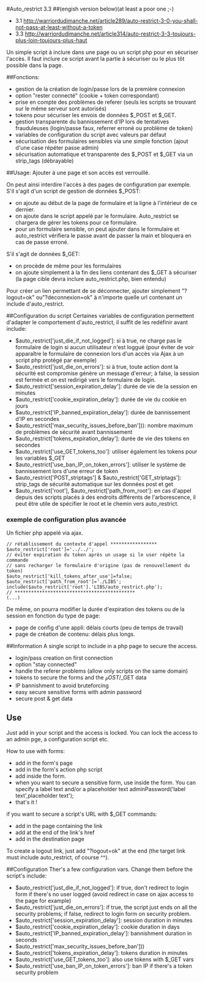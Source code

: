 #Auto_restrict 3.3 
##(engish version below)(at least a poor one ;-)
- 3.1 http://warriordudimanche.net/article289/auto-restrict-3-0-you-shall-not-pass-at-least-without-a-token
- 3.3 http://warriordudimanche.net/article314/auto-restrict-3-3-toujours-plus-loin-toujours-plus-haut

Un simple script à inclure dans une page ou un script php pour en sécuriser l'accès.
Il faut inclure ce script avant la partie à sécuriser ou le plus tôt possible dans la page.

##Fonctions:
- gestion de la création de login/passe lors de la première connexion
- option "rester connecté" (cookie + token correspondant)
- prise en compte des problèmes de referer (seuls les scripts se trouvant sur le même serveur sont autorisés)
- tokens pour sécuriser les envois de données $_POST et $_GET.
- gestion transparente du bannissement d'IP lors de tentatives frauduleuses (login/passe faux, referrer erroné ou problème de token)
- variables de configuration du script avec valeurs par défaut
- sécurisation des formulaires sensibles via une simple fonction (ajout d'une case répéter passe admin)
- sécurisation automatique et transparente des $_POST et $_GET via un strip_tags (débrayable)


##Usage: 
Ajouter <?php include('auto_restrict.php'); ?> à une page et son accès est verrouillé.

On peut ainsi interdire l'accès à des pages de configuration par exemple.
S'il s'agit d'un script de gestion de données $_POST:
- on ajoute <?php include('auto_restrict.php'); ?> au début de la page de formulaire et la ligne <?php newToken();?> à l'intérieur de ce dernier.
- on ajoute <?php include('auto_restrict.php'); ?> dans le script appelé par le formulaire.
Auto_restrict se chargera de gérer les tokens pour ce formulaire.
- pour un formulaire sensible, on peut ajouter <?php adminPassword(); ?> dans le formulaire et auto_restrict vérifiera le passe avant de passer la main et bloquera en cas de passe erroné.

S'il s'agit de données $_GET:
- on procède de même pour les formulaires
- on ajoute simplement <?php newToken(true); ?> à la fin des liens contenant des $_GET à sécuriser (la page cible devra inclure auto_restrict.php, bien entendu)

Pour créer un lien permettant de se déconnecter, ajouter simplement "?logout=ok" ou"?deconnexion=ok" à n'importe quelle url contenant un include d'auto_restrict.



##Configuration du script
Certaines variables de configuration permettent d'adapter le comportement d'auto_restrict, il suffit de les redéfinir avant include:
- $auto_restrict['just_die_if_not_logged']: si à true, ne charge pas le formulaire de login si aucun utilisateur n'est loggué (pour éviter de voir apparaître le formulaire de connexion lors d'un accès via Ajax à un script php protégé par exemple)
- $auto_restrict['just_die_on_errors']: si à true, toute action dont la sécurité est compromise génère un message d'erreur; à false, la session est fermée et on est redirigé vers le formulaire de login.
- $auto_restrict['session_expiration_delay']: durée de vie de la session en minutes 
- $auto_restrict['cookie_expiration_delay']: durée de vie du cookie en jours
- $auto_restrict['IP_banned_expiration_delay']: durée de bannissement d'IP en secondes
- $auto_restrict['max_security_issues_before_ban'])): nombre maximum de problèmes de sécurité avant bannissement
- $auto_restrict['tokens_expiration_delay']: durée de vie des tokens en secondes
- $auto_restrict['use_GET_tokens_too']: utiliser également les tokens pour les variables $_GET
- $auto_restrict['use_ban_IP_on_token_errors']: utiliser le système de bannissement lors d'une erreur de token
- $auto_restrict['POST_striptags'] & $auto_restrict['GET_striptags']: strip_tags de sécurité automatique sur les données post et get 
- $auto_restrict['root'], $auto_restrict['path_from_root']: en cas d'appel depuis des scripts placés à des endroits différents de l'arborescence, il peut être utile de spécifier le root et le chemin vers auto_restrict.

### exemple de configuration plus avancée
Un fichier php appelé via ajax. 
```
// rétablissement du contexte d'appel *****************
$auto_restrict['root']='../../';
// éviter expiration du token après un usage si le user répète la commande 
// sans recharger le formulaire d'origine (pas de renouvellement du token)
$auto_restrict['kill_tokens_after_use']=false; 
$auto_restrict['path_from_root']='./LIBS';
include($auto_restrict['root'].'LIBS/auto_restrict.php');
// ********************************************
(...)
```

De même, on pourra modifier la durée d'expiration des tokens ou de la session en fonction du type de page: 
- page de config d'une appli: délais courts (peu de temps de travail)
- page de création de contenu: délais plus longs.


##Information
A single script to include in a php page to secure the access.
- login/pass creation on first connection
- option "stay connected"
- handle the referer problems (allow only scripts on the same domain)
- tokens to secure the forms and the $_POST/$_GET data
- IP bannishment to avoid bruteforcing
- easy secure sensitive forms with admin password 
- secure post & get data

## Use
Just add  <?php include('auto_restrict.php'); ?> in your script and the access is locked.
You can lock the access to an admin pge, a configuration script etc.

How to use with forms:
- add  <?php include('auto_restrict.php'); ?> in the form's page
- add  <?php include('auto_restrict.php'); ?> in the form's action php script
- add <?php newToken();?> inside the form.
- when you want to secure a sensitive form, use <?php adminPassword();?> inside the form. You can specify a label text and/or a placeholder text adminPassword('label text',placeholder text');
- that's it !

if you want to secure a script's URL with $_GET commands:
- add  <?php include('auto_restrict.php'); ?> in the page containing the link
- add <?php newToken(true); ?> at the end of the link's href
- add  <?php include('auto_restrict.php'); ?> in the destination page 

To create a logout link, just add "?logout=ok" at the end (the target link must include auto_restrict, of course ^^).


##Configuration
Ther's a few configuration vars. Change them before the script's include:
- $auto_restrict['just_die_if_not_logged']: if true, don't redirect to login form if there's no user logged (avoid redirect in case on ajax access to the page for example)
- $auto_restrict['just_die_on_errors']: if true, the script just ends on all the security problems; if false, redirect to login form on security problem.
- $auto_restrict['session_expiration_delay']: session duration in minutes
- $auto_restrict['cookie_expiration_delay']: cookie duration in days
- $auto_restrict['IP_banned_expiration_delay']: bannishment duration in seconds
- $auto_restrict['max_security_issues_before_ban']))
- $auto_restrict['tokens_expiration_delay']: tokens duration in minutes
- $auto_restrict['use_GET_tokens_too']: also use tokens with $_GET vars
- $auto_restrict['use_ban_IP_on_token_errors']: ban IP if there's a token security problem
